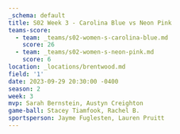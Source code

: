 ```yaml
---
_schema: default
title: S02 Week 3 - Carolina Blue vs Neon Pink
teams-score:
  - team: _teams/s02-women-s-carolina-blue.md
    score: 26
  - team: _teams/s02-women-s-neon-pink.md
    score: 6
location: _locations/brentwood.md
field: '1'
date: 2023-09-29 20:30:00 -0400
season: 2
week: 3
mvp: Sarah Bernstein, Austyn Creighton
game-ball: Stacey Tiamfook, Rachel B.
sportsperson: Jayme Fuglesten, Lauren Pruitt
---
```

